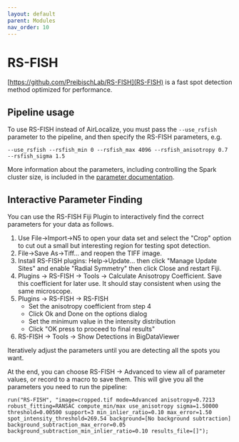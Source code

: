 ```yaml
---
layout: default
parent: Modules
nav_order: 10
---
```


# RS-FISH

[https://github.com/PreibischLab/RS-FISH](RS-FISH) is a fast spot detection method optimized for performance. 

## Pipeline usage 

To use RS-FISH instead of AirLocalize, you must pass the `--use_rsfish` parameter to the pipeline, and then specify the RS-FISH parameters, e.g. 

```
--use_rsfish --rsfish_min 0 --rsfish_max 4096 --rsfish_anisotropy 0.7 --rsfish_sigma 1.5
```

More information about the parameters, including controlling the Spark cluster size, is included in the [parameter documentation](../Parameters.html).


## Interactive Parameter Finding

You can use the RS-FISH Fiji Plugin to interactively find the correct parameters for your data as follows.

1. Use File->Import->N5 to open your data set and select the "Crop" option to cut out a small but interesting region for testing spot detection.
2. File->Save As->Tiff... and reopen the TIFF image.
3. Install RS-FISH plugins: Help->Update... then click "Manage Update Sites" and enable "Radial Symmetry" then click Close and restart Fiji. 
4. Plugins -> RS-FISH -> Tools -> Calculate Anisotropy Coefficient. Save this coefficient for later use. It should stay consistent when using the same microscope.
5. Plugins -> RS-FISH -> RS-FISH 
    * Set the anisotropy coefficient from step 4
    * Click Ok and Done on the options dialog
    * Set the minimum value in the intensity distribution
    * Click "OK press to proceed to final results"
6. RS-FISH -> Tools -> Show Detections in BigDataViewer

Iteratively adjust the parameters until you are detecting all the spots you want.

At the end, you can choose RS-FISH -> Advanced to view all of parameter values, or record to a macro to save them. This will give you all the parameters you need to run the pipeline:

```
run("RS-FISH", "image=cropped.tif mode=Advanced anisotropy=0.7213 robust_fitting=RANSAC compute_min/max use_anisotropy sigma=1.50000 threshold=0.00500 support=3 min_inlier_ratio=0.10 max_error=1.50 spot_intensity_threshold=269.54 background=[No background subtraction] background_subtraction_max_error=0.05 background_subtraction_min_inlier_ratio=0.10 results_file=[]");
```
